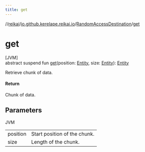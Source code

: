 ```yaml
---
title: get
---
```

//[reikai](../../../index.html)/[io.github.kerelape.reikai.io](../index.html)/[RandomAccessDestination](index.html)/[get](get.html)



# get



[JVM]\
abstract suspend fun [get](get.html)(position: [Entity](../../io.github.kerelape.reikai.core/-entity/index.html), size: [Entity](../../io.github.kerelape.reikai.core/-entity/index.html)): [Entity](../../io.github.kerelape.reikai.core/-entity/index.html)



Retrieve chunk of data.



#### Return



Chunk of data.



## Parameters


JVM

| | |
|---|---|
| position | Start position of the chunk. |
| size | Length of the chunk. |




